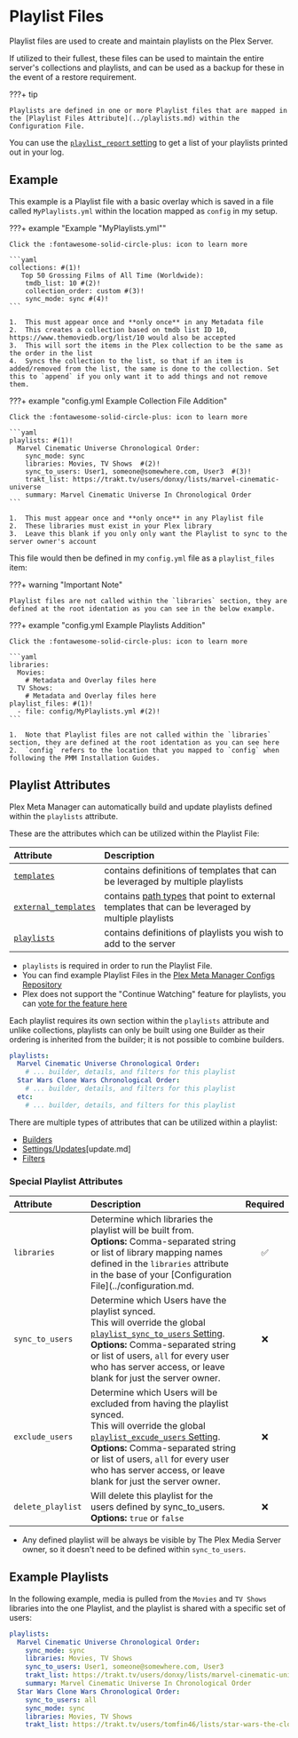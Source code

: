 # Playlist Files

Playlist files are used to create and maintain playlists on the Plex Server.

If utilized to their fullest, these files can be used to maintain the entire server's collections and playlists, and can be used as a backup for these in the event of a restore requirement.

???+ tip

    Playlists are defined in one or more Playlist files that are mapped in the [Playlist Files Attribute](../playlists.md) within the Configuration File.

You can use the [`playlist_report` setting](../settings.md#playlist-report) to get a list of your playlists printed out in your log. 

## Example

This example is a Playlist file with a basic overlay which is saved in a file called `MyPlaylists.yml` within the location mapped as `config` in my setup.


???+ example "Example "MyPlaylists.yml""

    Click the :fontawesome-solid-circle-plus: icon to learn more

    ```yaml
    collections: #(1)!
       Top 50 Grossing Films of All Time (Worldwide):
        tmdb_list: 10 #(2)!
        collection_order: custom #(3)!
        sync_mode: sync #(4)!
    ```

    1.  This must appear once and **only once** in any Metadata file
    2.  This creates a collection based on tmdb list ID 10, https://www.themoviedb.org/list/10 would also be accepted
    3.  This will sort the items in the Plex collection to be the same as the order in the list
    4.  Syncs the collection to the list, so that if an item is added/removed from the list, the same is done to the collection. Set this to `append` if you only want it to add things and not remove them.

???+ example "config.yml Example Collection File Addition"

    Click the :fontawesome-solid-circle-plus: icon to learn more

    ```yaml
    playlists: #(1)!
      Marvel Cinematic Universe Chronological Order:
        sync_mode: sync
        libraries: Movies, TV Shows  #(2)!
        sync_to_users: User1, someone@somewhere.com, User3  #(3)!
        trakt_list: https://trakt.tv/users/donxy/lists/marvel-cinematic-universe
        summary: Marvel Cinematic Universe In Chronological Order
    ```

    1.  This must appear once and **only once** in any Playlist file
    2.  These libraries must exist in your Plex library
    3.  Leave this blank if you only only want the Playlist to sync to the server owner's account

This file would then be defined in my `config.yml` file as a `playlist_files` item:

???+ warning "Important Note"

    Playlist files are not called within the `libraries` section, they are defined at the root identation as you can see in the below example.

???+ example "config.yml Example Playlists Addition"

    Click the :fontawesome-solid-circle-plus: icon to learn more

    ```yaml
    libraries:
      Movies:
        # Metadata and Overlay files here
      TV Shows:
        # Metadata and Overlay files here
    playlist_files: #(1)!
      - file: config/MyPlaylists.yml #(2)!
    ```

    1.  Note that Playlist files are not called within the `libraries` section, they are defined at the root identation as you can see here
    2.  `config` refers to the location that you mapped to `config` when following the PMM Installation Guides.

## Playlist Attributes

Plex Meta Manager can automatically build and update playlists defined within the `playlists` attribute.

These are the attributes which can be utilized within the Playlist File:

| Attribute                                               | Description                                                                                                         |
|:--------------------------------------------------------|:--------------------------------------------------------------------------------------------------------------------|
| [`templates`](../../builders/templates.md)              | contains definitions of templates that can be leveraged by multiple playlists                                       |
| [`external_templates`](../../builders/templates.md#external-templates) | contains [path types](../paths.md) that point to external templates that can be leveraged by multiple playlists |
| [`playlists`](#playlist-attributes)                     | contains definitions of playlists you wish to add to the server                                                     |

* `playlists` is required in order to run the Playlist File.
* You can find example Playlist Files in the [Plex Meta Manager Configs Repository](https://github.com/meisnate12/Plex-Meta-Manager-Configs/tree/master/PMM)
* Plex does not support the "Continue Watching" feature for playlists, you can [vote for the feature here](https://forums.plex.tv/t/playlists-remember-position-for-subsequent-resume/84866/39)


Each playlist requires its own section within the `playlists` attribute and unlike collections, playlists can only be built using one Builder as their ordering is inherited from the builder; it is not possible to combine builders.

```yaml
playlists:
  Marvel Cinematic Universe Chronological Order:
    # ... builder, details, and filters for this playlist
  Star Wars Clone Wars Chronological Order:
    # ... builder, details, and filters for this playlist
  etc:
    # ... builder, details, and filters for this playlist
```

There are multiple types of attributes that can be utilized within a playlist:

* [Builders](../../builders/overview.md)
* [Settings/Updates](../../metadata/update.md)[update.md]
* [Filters](../../builders/filters.md)

### Special Playlist Attributes

| Attribute         | Description                                                                                                                                                                                                                                                                                                                              | Required |
|:------------------|:-----------------------------------------------------------------------------------------------------------------------------------------------------------------------------------------------------------------------------------------------------------------------------------------------------------------------------------------|:--------:|
| `libraries`       | Determine which libraries the playlist will be built from.<br>**Options:** Comma-separated string or list of library mapping names defined in the `libraries` attribute in the base of your [Configuration File](../configuration.md.                                                                                               | &#9989;  |
| `sync_to_users`   | Determine which Users have the playlist synced.<br>This will override the global [`playlist_sync_to_users` Setting](../settings.md#playlist-sync-to-users).<br>**Options:** Comma-separated string or list of users, `all` for every user who has server access, or leave blank for just the server owner.                        | &#10060; |
| `exclude_users`   | Determine which Users will be excluded from having the playlist synced.<br>This will override the global [`playlist_excude_users` Setting](../settings.md#playlist-exclude-users).<br>**Options:** Comma-separated string or list of users, `all` for every user who has server access, or leave blank for just the server owner. | &#10060; |
| `delete_playlist` | Will delete this playlist for the users defined by sync_to_users.<br>**Options:** `true` or `false`                                                                                                                                                                                                                                      | &#10060; |

* Any defined playlist will be always be visible by The Plex Media Server owner, so it doesn't need to be defined within `sync_to_users`.

## Example Playlists

In the following example, media is pulled from the `Movies` and `TV Shows` libraries into the one Playlist, and the playlist is shared with a specific set of users:

```yaml
playlists:
  Marvel Cinematic Universe Chronological Order:
    sync_mode: sync
    libraries: Movies, TV Shows
    sync_to_users: User1, someone@somewhere.com, User3
    trakt_list: https://trakt.tv/users/donxy/lists/marvel-cinematic-universe?sort=rank,asc
    summary: Marvel Cinematic Universe In Chronological Order
  Star Wars Clone Wars Chronological Order:
    sync_to_users: all
    sync_mode: sync
    libraries: Movies, TV Shows
    trakt_list: https://trakt.tv/users/tomfin46/lists/star-wars-the-clone-wars-chronological-episode-order
``` 
